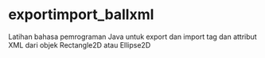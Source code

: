 # exportimport_ballxml
Latihan bahasa pemrograman Java untuk export dan import tag dan attribut XML dari objek Rectangle2D atau Ellipse2D
